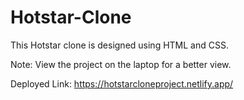 # Hotstar-Clone
This Hotstar clone is designed using HTML and CSS.

Note: View the project on the laptop for a better view.

Deployed Link: https://hotstarcloneproject.netlify.app/
